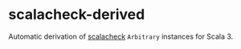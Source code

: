 # scalacheck-derived

Automatic derivation of [scalacheck](https://github.com/typelevel/scalacheck) `Arbitrary` instances for Scala 3.

